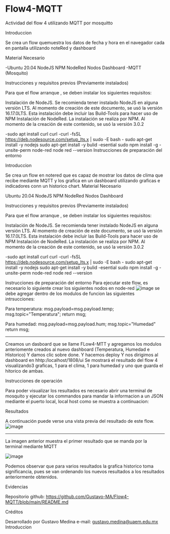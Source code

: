 # Flow4-MQTT
Actividad del flow 4 utilizando MQTT por mosquitto

Introduccion

Se crea un flow quemuestra los datos de fecha y hora en el navegador cada en pantalla utilizando noteRed y dashboard

Material Necesario

-Ubuntu 20.04 NodeJS NPM NodeRed Nodos Dashboard
-MQTT (Mosquito)

Instrucciones y requisitos previos (Previamente instalados)

Para que el flow arranque , se deben instalar los siguientes requisitos:

Instalación de NodeJS. Se recomienda tener instalado NodeJS en alguna versión LTS. Al momento de creación de este documento, se usó la versión 16.17.0LTS. Esta instalación debe incluir las Build-Tools para hacer uso de NPM Instalación de NodeRed. La instalación se realiza por NPM. Al momento de la creación de este contenido, se usó la versión 3.0.2

-sudo apt install curl curl -curl -fsSL https://deb.nodesource.com/setup_lts.x | sudo -E bash - sudo apt-get install -y nodejs sudo apt-get install -y bulid -esential sudo npm install -g -unsite-perm node-red node red --version
Instrucciones de preparación del entorno


Introduccion

Se crea un flow en notered que es capaz de mostrar los datos de clima que recibe mediante MQTT y los grafica en un dashboard utilizando graficas  e indicadores conn un historico chart.
Material Necesario


Ubuntu 20.04 NodeJS NPM NodeRed Nodos Dashboard

Instrucciones y requisitos previos (Previamente instalados)

Para que el flow arranque , se deben instalar los siguientes requisitos:

Instalación de NodeJS. Se recomienda tener instalado NodeJS en alguna versión LTS. Al momento de creación de este documento, se usó la versión 16.17.0LTS. Esta instalación debe incluir las Build-Tools para hacer uso de NPM Instalación de NodeRed. La instalación se realiza por NPM. Al momento de la creación de este contenido, se usó la versión 3.0.2

-sudo apt install curl curl -curl -fsSL https://deb.nodesource.com/setup_lts.x | sudo -E bash - sudo apt-get install -y nodejs sudo apt-get install -y bulid -esential sudo npm install -g -unsite-perm node-red node red --version

Instrucciones de preparación del entorno
Para ejecutar este flow, es necesario lo siguiente crear los siguientes nodos en node-red
![image](https://user-images.githubusercontent.com/111370930/188941442-9fd73fd0-a82d-4d5f-9bde-b16e9f4817bf.png)
se debe agregar dentro de los modulos de funcion las siguientes intrsucciones:

Para temperatura:
msg.payload=msg.payload.temp;
msg.topic="Temperatura";
return msg;

Para humedad:
msg.payload=msg.payload.hum;
msg.topic="Humedad"
return msg;

-----------------------------------
Creamos un dasboard que se llame FLow4-MTT
y agregamos los modulos anteriomente creados al nuevo dashboard (Temperatura, Humedad e Historico)
Y damos clic sobre done.
Y hacemos deploy
Y nos dirigimos al dashboard en hhtp:/localhost/1808/ui
Se mostrará el resultado del flow 4 visualizando3 graficas, 1 para el clima,  1 para humedad y uno que guarda el hitorico de ambas.

Instrucciones de operación

Para poder visualizar los resultados es necesario abrir una terminal de mosquito y ejecutar los commandos para mandar la informacion a un JSON mediante el puerto local, local host como se muestra a continuacion:


Resultados

A continuación puede verse una vista previa del resultado de este flow. 
![image](https://user-images.githubusercontent.com/111370930/188941684-f1dfba58-71cf-4746-9450-b529d5c658a6.png)

--------------------------
La imagen anterior muestra el primer resultado que se manda por la terminal mediante MQTT

![image](https://user-images.githubusercontent.com/111370930/188941745-8720615a-0a73-4518-8375-2625f76ffde0.png)

Podemos observar que para varios resultados la grafica historico toma significancia, pues se van ordenando los nuevos resultados a los resultados anteriormente obtenidos.

Evidencias

Repositorio github: https://github.com/Gustavo-MA/Flow4-MQTT/blob/main/README.md

Créditos

Desarrollado por Gustavo Medina e-mail: gustavo.medina@uaem.edu.mx
Introduccion
